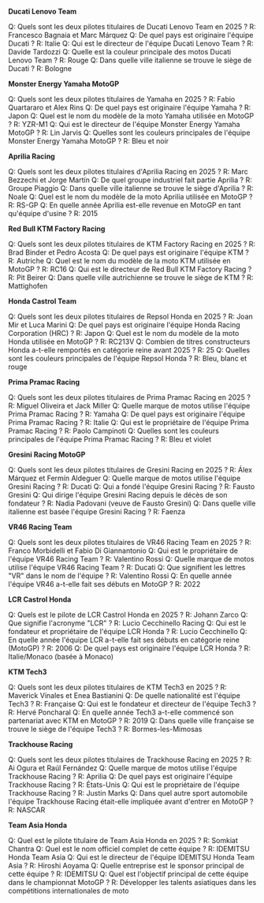 **Ducati Lenovo Team**

Q: Quels sont les deux pilotes titulaires de Ducati Lenovo Team en 2025 ?
R: Francesco Bagnaia et Marc Márquez
Q: De quel pays est originaire l'équipe Ducati ?
R: Italie
Q: Qui est le directeur de l'équipe Ducati Lenovo Team ?
R: Davide Tardozzi
Q: Quelle est la couleur principale des motos Ducati Lenovo Team ?
R: Rouge
Q: Dans quelle ville italienne se trouve le siège de Ducati ?
R: Bologne

**Monster Energy Yamaha MotoGP**

Q: Quels sont les deux pilotes titulaires de Yamaha en 2025 ?
R: Fabio Quartararo et Alex Rins
Q: De quel pays est originaire l'équipe Yamaha ?
R: Japon
Q: Quel est le nom du modèle de la moto Yamaha utilisée en MotoGP ?
R: YZR-M1
Q: Qui est le directeur de l'équipe Monster Energy Yamaha MotoGP ?
R: Lin Jarvis
Q: Quelles sont les couleurs principales de l'équipe Monster Energy Yamaha MotoGP ?
R: Bleu et noir

**Aprilia Racing**

Q: Quels sont les deux pilotes titulaires d'Aprilia Racing en 2025 ?
R: Marc Bezzechi et Jorge Martín
Q: De quel groupe industriel fait partie Aprilia ?
R: Groupe Piaggio
Q: Dans quelle ville italienne se trouve le siège d'Aprilia ?
R: Noale
Q: Quel est le nom du modèle de la moto Aprilia utilisée en MotoGP ?
R: RS-GP
Q: En quelle année Aprilia est-elle revenue en MotoGP en tant qu'équipe d'usine ?
R: 2015

**Red Bull KTM Factory Racing**

Q: Quels sont les deux pilotes titulaires de KTM Factory Racing en 2025 ?
R: Brad Binder et Pedro Acosta
Q: De quel pays est originaire l'équipe KTM ?
R: Autriche
Q: Quel est le nom du modèle de la moto KTM utilisée en MotoGP ?
R: RC16
Q: Qui est le directeur de Red Bull KTM Factory Racing ?
R: Pit Beirer
Q: Dans quelle ville autrichienne se trouve le siège de KTM ?
R: Mattighofen

**Honda Castrol Team**

Q: Quels sont les deux pilotes titulaires de Repsol Honda en 2025 ?
R: Joan Mir et Luca Marini
Q: De quel pays est originaire l'équipe Honda Racing Corporation (HRC) ?
R: Japon
Q: Quel est le nom du modèle de la moto Honda utilisée en MotoGP ?
R: RC213V
Q: Combien de titres constructeurs Honda a-t-elle remportés en catégorie reine avant 2025 ?
R: 25
Q: Quelles sont les couleurs principales de l'équipe Repsol Honda ?
R: Bleu, blanc et rouge

**Prima Pramac Racing**

Q: Quels sont les deux pilotes titulaires de Prima Pramac Racing en 2025 ?
R: Miguel Oliveira et Jack Miller
Q: Quelle marque de motos utilise l'équipe Prima Pramac Racing ?
R: Yamaha
Q: De quel pays est originaire l'équipe Prima Pramac Racing ?
R: Italie
Q: Qui est le propriétaire de l'équipe Prima Pramac Racing ?
R: Paolo Campinoti
Q: Quelles sont les couleurs principales de l'équipe Prima Pramac Racing ?
R: Bleu et violet

**Gresini Racing MotoGP**

Q: Quels sont les deux pilotes titulaires de Gresini Racing en 2025 ?
R: Álex Márquez et Fermín Aldeguer
Q: Quelle marque de motos utilise l'équipe Gresini Racing ?
R: Ducati
Q: Qui a fondé l'équipe Gresini Racing ?
R: Fausto Gresini
Q: Qui dirige l'équipe Gresini Racing depuis le décès de son fondateur ?
R: Nadia Padovani (veuve de Fausto Gresini)
Q: Dans quelle ville italienne est basée l'équipe Gresini Racing ?
R: Faenza

**VR46 Racing Team**

Q: Quels sont les deux pilotes titulaires de VR46 Racing Team en 2025 ?
R: Franco Morbidelli et Fabio Di Giannantonio
Q: Qui est le propriétaire de l'équipe VR46 Racing Team ?
R: Valentino Rossi
Q: Quelle marque de motos utilise l'équipe VR46 Racing Team ?
R: Ducati
Q: Que signifient les lettres "VR" dans le nom de l'équipe ?
R: Valentino Rossi
Q: En quelle année l'équipe VR46 a-t-elle fait ses débuts en MotoGP ?
R: 2022

**LCR Castrol Honda**

Q: Quels est le pilote de LCR Castrol Honda en 2025 ?
R: Johann Zarco
Q: Que signifie l'acronyme "LCR" ?
R: Lucio Cecchinello Racing
Q: Qui est le fondateur et propriétaire de l'équipe LCR Honda ?
R: Lucio Cecchinello
Q: En quelle année l'équipe LCR a-t-elle fait ses débuts en catégorie reine (MotoGP) ?
R: 2006
Q: De quel pays est originaire l'équipe LCR Honda ?
R: Italie/Monaco (basée à Monaco)

**KTM Tech3**

Q: Quels sont les deux pilotes titulaires de KTM Tech3 en 2025 ?
R: Maverick Vinales et Enea Bastianini
Q: De quelle nationalité est l'équipe Tech3 ?
R: Française
Q: Qui est le fondateur et directeur de l'équipe Tech3 ?
R: Hervé Poncharal
Q: En quelle année Tech3 a-t-elle commencé son partenariat avec KTM en MotoGP ?
R: 2019
Q: Dans quelle ville française se trouve le siège de l'équipe Tech3 ?
R: Bormes-les-Mimosas

**Trackhouse Racing**

Q: Quels sont les deux pilotes titulaires de Trackhouse Racing en 2025 ?
R: Ai Ogura et Raúl Fernández
Q: Quelle marque de motos utilise l'équipe Trackhouse Racing ?
R: Aprilia
Q: De quel pays est originaire l'équipe Trackhouse Racing ?
R: États-Unis
Q: Qui est le propriétaire de l'équipe Trackhouse Racing ?
R: Justin Marks
Q: Dans quel autre sport automobile l'équipe Trackhouse Racing était-elle impliquée avant d'entrer en MotoGP ?
R: NASCAR

**Team Asia Honda**

Q: Quel est le pilote titulaire de Team Asia Honda en 2025 ?
R: Somkiat Chantra
Q: Quel est le nom officiel complet de cette équipe ?
R: IDEMITSU Honda Team Asia
Q: Qui est le directeur de l'équipe IDEMITSU Honda Team Asia ?
R: Hiroshi Aoyama
Q: Quelle entreprise est le sponsor principal de cette équipe ?
R: IDEMITSU
Q: Quel est l'objectif principal de cette équipe dans le championnat MotoGP ?
R: Développer les talents asiatiques dans les compétitions internationales de moto